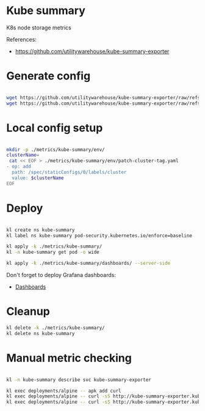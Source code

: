 
# Kube summary

K8s node storage metrics

References:
- https://github.com/utilitywarehouse/kube-summary-exporter

# Generate config

```bash

wget https://github.com/utilitywarehouse/kube-summary-exporter/raw/refs/tags/v0.4.5/manifests/cluster/clusterrole.yaml -O ./metrics/kube-summary/rbac.yaml
wget https://github.com/utilitywarehouse/kube-summary-exporter/raw/refs/tags/v0.4.5/manifests/base/deployment.yaml -O ./metrics/kube-summary/deployment.yaml

```

# Local config setup

```bash

mkdir -p ./metrics/kube-summary/env/
clusterName=
 cat << EOF > ./metrics/kube-summary/env/patch-cluster-tag.yaml
- op: add
  path: /spec/staticConfigs/0/labels/cluster
  value: $clusterName
EOF

```

# Deploy

```bash

kl create ns kube-summary
kl label ns kube-summary pod-security.kubernetes.io/enforce=baseline

kl apply -k ./metrics/kube-summary/
kl -n kube-summary get pod -o wide

kl apply -k ./metrics/kube-summary/dashboards/ --server-side

```

Don't forget to deploy Grafana dashboards:
- [Dashboards](./dashboards/readme.md)

# Cleanup

```bash
kl delete -k ./metrics/kube-summary/
kl delete ns kube-summary
```

# Manual metric checking

```bash

kl -n kube-summary describe svc kube-summary-exporter

kl exec deployments/alpine -- apk add curl
kl exec deployments/alpine -- curl -sS http://kube-summary-exporter.kube-summary:9779/metrics > ./kube-summary-metrics.log
kl exec deployments/alpine -- curl -sS http://kube-summary-exporter.kube-summary:9779/nodes > ./kube-summary-nodes.log

```
